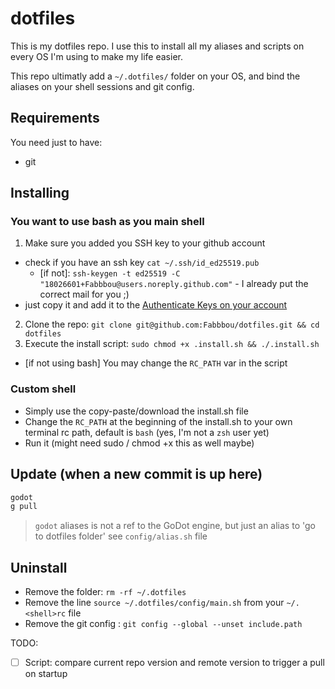 # dotfiles
This is my dotfiles repo.
I use this to install all my aliases and scripts on every OS I'm using to make my life easier.

This repo ultimatly add a `~/.dotfiles/` folder on your OS, and bind the aliases on your shell sessions and git config. 

## Requirements
You need just to have:
- git

## Installing

### You want to use bash as you main shell

1. Make sure you added you SSH key to your github account
  * check if you have an ssh key `cat ~/.ssh/id_ed25519.pub`
    * [if not]: `ssh-keygen -t ed25519 -C "18026601+Fabbbou@users.noreply.github.com"` - I already put the correct mail for you ;)  
  * just copy it and add it to the [Authenticate Keys on your account](https://github.com/settings/keys)
2. Clone the repo: `git clone git@github.com:Fabbbou/dotfiles.git && cd dotfiles`
3. Execute the install script: `sudo chmod +x .install.sh && ./.install.sh`
  * [if not using bash] You may change the `RC_PATH` var in the script

### Custom shell

- Simply use the copy-paste/download the install.sh file
- Change the `RC_PATH` at the beginning of the install.sh to your own terminal rc path, default is `bash` (yes, I'm not a `zsh` user yet)
- Run it (might need sudo / chmod +x this as well maybe)

## Update (when a new commit is up here)

```sh
godot
g pull
```
> `godot` aliases is not a ref to the GoDot engine, but just an alias to 'go to dotfiles folder'
> see `config/alias.sh` file

## Uninstall
- Remove the folder: `rm -rf ~/.dotfiles`
- Remove the line `source ~/.dotfiles/config/main.sh` from your `~/.<shell>rc` file
- Remove the git config : `git config --global --unset include.path`

TODO:
- [ ] Script: compare current repo version and remote version to trigger a pull on startup
